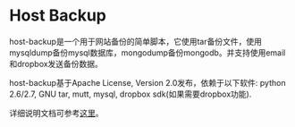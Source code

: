 # Host Backup
host-backup是一个用于网站备份的简单脚本，它使用tar备份文件，使用mysqldump备份mysql数据库，mongodump备份mongodb。并支持使用email和dropbox发送备份数据。

host-backup基于Apache License, Version 2.0发布，依赖于以下软件: python 2.6/2.7, GNU tar, mutt, mysql, dropbox sdk(如果需要dropbox功能).

详细说明文档可参考[这里](http://blog.atime.me/code/host_backup.html)。

